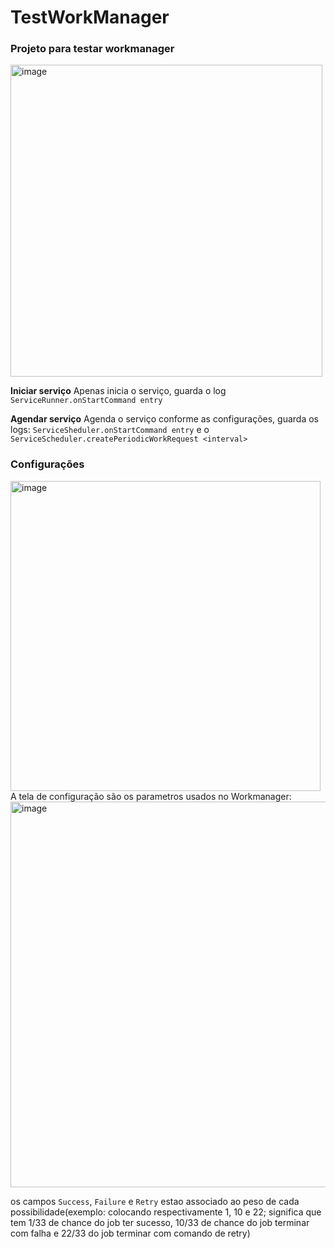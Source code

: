 # TestWorkManager

### Projeto para testar workmanager
<img width="499" alt="image" src="https://user-images.githubusercontent.com/11971209/229808799-5150619e-cbee-48dd-83f7-2290b7f04850.png">

**Iniciar serviço** Apenas inicia o serviço, guarda o log `ServiceRunner.onStartCommand entry`

**Agendar serviço** Agenda o serviço conforme as configurações, guarda os logs: `ServiceSheduler.onStartCommand entry` e o `ServiceScheduler.createPeriodicWorkRequest <interval>`

### Configurações
<img width="496" alt="image" src="https://user-images.githubusercontent.com/11971209/229809864-1339ed76-4424-4e17-a2bc-085237e8b3eb.png">
A tela de configuração são os parametros usados no Workmanager:
<img width="617" alt="image" src="https://user-images.githubusercontent.com/11971209/229810754-e4361bdc-0c53-4e6b-a07e-5b983e2c58f5.png">

os campos `Success`, `Failure` e `Retry` estao associado ao peso de cada possibilidade(exemplo: colocando respectivamente 1, 10 e 22; significa que tem 1/33 de chance do job ter sucesso, 10/33 de chance do job terminar com falha e 22/33 do job terminar com comando de retry)
